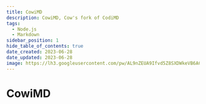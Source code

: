 ```yaml
---
title: CowiMD
description: CowiMD, Cow's fork of CodiMD
tags:
  - Node.js
  - Markdown
sidebar_position: 1
hide_table_of_contents: true
date_created: 2023-06-28
date_updated: 2023-06-28
image: https://lh3.googleusercontent.com/pw/AL9nZEUA9Ifvd5Z8SXDWkeVB6AC4MPGwnXaL6kBXNPoXwOQQ2jOcZ1Jw_0p8TKK8C3ZX0e67_FOY15eDrm7aaXSQJcKtoUzC80SAQEHsaBy6qS2AqNNs5VUFNXBKm439y_1wkvmDl-PnL8ReojnIumNlEvOXBg=w800-no?authuser=0
---
```


CowiMD
======


